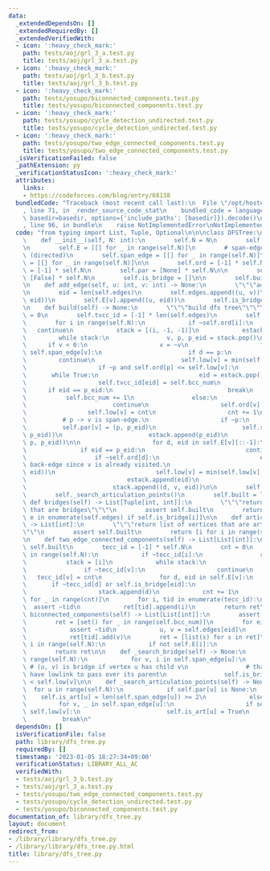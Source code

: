 ```yaml
---
data:
  _extendedDependsOn: []
  _extendedRequiredBy: []
  _extendedVerifiedWith:
  - icon: ':heavy_check_mark:'
    path: tests/aoj/grl_3_a.test.py
    title: tests/aoj/grl_3_a.test.py
  - icon: ':heavy_check_mark:'
    path: tests/aoj/grl_3_b.test.py
    title: tests/aoj/grl_3_b.test.py
  - icon: ':heavy_check_mark:'
    path: tests/yosupo/biconnected_components.test.py
    title: tests/yosupo/biconnected_components.test.py
  - icon: ':heavy_check_mark:'
    path: tests/yosupo/cycle_detection_undirected.test.py
    title: tests/yosupo/cycle_detection_undirected.test.py
  - icon: ':heavy_check_mark:'
    path: tests/yosupo/two_edge_connected_components.test.py
    title: tests/yosupo/two_edge_connected_components.test.py
  _isVerificationFailed: false
  _pathExtension: py
  _verificationStatusIcon: ':heavy_check_mark:'
  attributes:
    links:
    - https://codeforces.com/blog/entry/68138
  bundledCode: "Traceback (most recent call last):\n  File \"/opt/hostedtoolcache/PyPy/3.7.13/x64/site-packages/onlinejudge_verify/documentation/build.py\"\
    , line 71, in _render_source_code_stat\n    bundled_code = language.bundle(stat.path,\
    \ basedir=basedir, options={'include_paths': [basedir]}).decode()\n  File \"/opt/hostedtoolcache/PyPy/3.7.13/x64/site-packages/onlinejudge_verify/languages/python.py\"\
    , line 96, in bundle\n    raise NotImplementedError\nNotImplementedError\n"
  code: "from typing import List, Tuple, Optional\n\n\nclass DFSTree:\n    # cf: https://codeforces.com/blog/entry/68138\n\
    \    def __init__(self, N: int):\n        self.N = N\n        self.edges = []\n\
    \n        self.E = [[] for _ in range(self.N)]\n        # span-edge and back-edge\
    \ (directed)\n        self.span_edge = [[] for _ in range(self.N)]\n        self.back_edge\
    \ = [[] for _ in range(self.N)]\n\n        self.ord = [-1] * self.N\n        self.low\
    \ = [-1] * self.N\n        self.par = [None] * self.N\n\n        self.is_art =\
    \ [False] * self.N\n        self.is_bridge = []\n\n        self.built = False\n\
    \n    def add_edge(self, u: int, v: int) -> None:\n        \"\"\"add edge\"\"\"\
    \n        eid = len(self.edges)\n        self.edges.append((u, v))\n        self.E[u].append((v,\
    \ eid))\n        self.E[v].append((u, eid))\n        self.is_bridge.append(False)\n\
    \n    def build(self) -> None:\n        \"\"\"build dfs tree\"\"\"\n        cnt\
    \ = 0\n        self.tvcc_id = [-1] * len(self.edges)\n        self.bcc_num = 0\n\
    \        for i in range(self.N):\n            if ~self.ord[i]:\n             \
    \   continue\n            stack = [(i, -1, -1)]\n            estack = []\n   \
    \         while stack:\n                v, p, p_eid = stack.pop()\n          \
    \      if v < 0:\n                    v = ~v\n                    for d, i in\
    \ self.span_edge[v]:\n                        if d == p:\n                   \
    \         continue\n                        self.low[v] = min(self.low[v], self.low[d])\n\
    \                    if ~p and self.ord[p] <= self.low[v]:\n                 \
    \       while True:\n                            eid = estack.pop()\n        \
    \                    self.tvcc_id[eid] = self.bcc_num\n                      \
    \      if eid == p_eid:\n                                break\n             \
    \           self.bcc_num += 1\n                else:\n                    if ~self.ord[v]:\n\
    \                        continue\n                    self.ord[v] = cnt\n   \
    \                 self.low[v] = cnt\n                    cnt += 1\n          \
    \          # p -> v is span-edge.\n                    if ~p:\n              \
    \          self.par[v] = (p, p_eid)\n                        self.span_edge[p].append((v,\
    \ p_eid))\n                        estack.append(p_eid)\n                    stack.append((~v,\
    \ p, p_eid))\n\n                    for d, eid in self.E[v][::-1]:\n         \
    \               if eid == p_eid:\n                            continue\n     \
    \                   if ~self.ord[d]:\n                            # v -> d is\
    \ back-edge since v is already visited.\n                            self.back_edge[v].append((d,\
    \ eid))\n                            self.low[v] = min(self.low[v], self.ord[d])\n\
    \                            estack.append(eid)\n                            continue\n\
    \                        stack.append((d, v, eid))\n\n        self._search_bridge()\n\
    \        self._search_articulation_points()\n        self.built = True\n\n   \
    \ def bridges(self) -> List[Tuple[int, int]]:\n        \"\"\"return list of edges\
    \ that are bridges\"\"\"\n        assert self.built\n        return [e for i,\
    \ e in enumerate(self.edges) if self.is_bridge[i]]\n\n    def articulation_points(self)\
    \ -> List[int]:\n        \"\"\"return list of vertices that are articulation points\"\
    \"\"\n        assert self.built\n        return [i for i in range(self.N) if self.is_art[i]]\n\
    \n    def two_edge_connected_components(self) -> List[List[int]]:\n        assert\
    \ self.built\n        tecc_id = [-1] * self.N\n        cnt = 0\n        for i\
    \ in range(self.N):\n            if ~tecc_id[i]:\n                continue\n \
    \           stack = [i]\n            while stack:\n                v = stack.pop()\n\
    \                if ~tecc_id[v]:\n                    continue\n             \
    \   tecc_id[v] = cnt\n                for d, eid in self.E[v]:\n             \
    \       if ~tecc_id[d] or self.is_bridge[eid]:\n                        continue\n\
    \                    stack.append(d)\n            cnt += 1\n        ret = [[]\
    \ for _ in range(cnt)]\n        for i, tid in enumerate(tecc_id):\n          \
    \  assert ~tid\n            ret[tid].append(i)\n        return ret\n\n    def\
    \ biconnected_components(self) -> List[List[int]]:\n        assert self.built\n\
    \        ret = [set() for _ in range(self.bcc_num)]\n        for eid, tid in enumerate(self.tvcc_id):\n\
    \            assert ~tid\n            u, v = self.edges[eid]\n            ret[tid].add(u)\n\
    \            ret[tid].add(v)\n        ret = [list(s) for s in ret]\n        for\
    \ i in range(self.N):\n            if not self.E[i]:\n                ret.append([i])\n\
    \        return ret\n\n    def _search_bridge(self) -> None:\n        for u in\
    \ range(self.N):\n            for v, i in self.span_edge[u]:\n               \
    \ # (u, v) is bridge if vertex u has child v\n                # that does not\
    \ have lowlink to pass over its parent\n                self.is_bridge[i] = self.ord[u]\
    \ < self.low[v]\n\n    def _search_articulation_points(self) -> None:\n      \
    \  for u in range(self.N):\n            if self.par[u] is None:\n            \
    \    self.is_art[u] = len(self.span_edge[u]) >= 2\n            else:\n       \
    \         for v, _ in self.span_edge[u]:\n                    if self.ord[u] <=\
    \ self.low[v]:\n                        self.is_art[u] = True\n              \
    \          break\n"
  dependsOn: []
  isVerificationFile: false
  path: library/dfs_tree.py
  requiredBy: []
  timestamp: '2023-01-05 18:27:34+09:00'
  verificationStatus: LIBRARY_ALL_AC
  verifiedWith:
  - tests/aoj/grl_3_b.test.py
  - tests/aoj/grl_3_a.test.py
  - tests/yosupo/two_edge_connected_components.test.py
  - tests/yosupo/cycle_detection_undirected.test.py
  - tests/yosupo/biconnected_components.test.py
documentation_of: library/dfs_tree.py
layout: document
redirect_from:
- /library/library/dfs_tree.py
- /library/library/dfs_tree.py.html
title: library/dfs_tree.py
---
```

